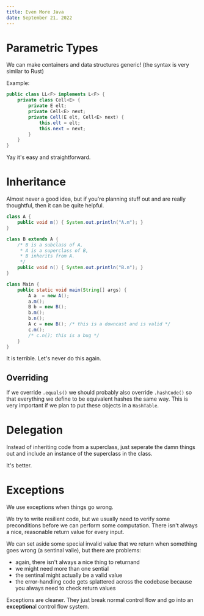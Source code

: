 ```yaml
---
title: Even More Java
date: September 21, 2022
---
```


# Parametric Types

We can make containers and data structures generic! (the syntax is very similar to Rust)

Example:

```Java
public class LL<F> implements L<F> {
    private class Cell<E> {
        private E elt;
        private Cell<E> next;
        private Cell(E elt, Cell<E> next) {
            this.elt = elt;
            this.next = next;
        }
    }
}
```

Yay it's easy and straightforward.

# Inheritance 

Almost never a good idea, but if you're planning stuff out and are really thoughtful, then it can be quite helpful.

```Java
class A {
    public void m() { System.out.println("A.m"); }
}

class B extends A {
    /* B is a subclass of A,
     * A is a superclass of B,
     * B inherits from A.
     */
    public void n() { System.out.println("B.n"); }
}

class Main {
    public static void main(String[] args) {
        A a  = new A();
        a.m();
        B b = new B();
        b.m();
        b.n();
        A c = new B(); /* this is a downcast and is valid */
        c.m();
        /* c.n(); this is a bug */
    }
}
```

It is terrible. Let's never do this again.

## Overriding

If we override `.equals()` we should probably also override `.hashCode()` so that everything we define to be equivalent hashes the same way. This is very important if we plan to put these objects in a `HashTable`.

# Delegation

Instead of inheriting code from a superclass, just seperate the damn things out and include an instance of the superclass in the class.

It's better.

# Exceptions

We use exceptions when things go wrong.

We try to write resilient code, but we usually need to verify some preconditions before we can perform some computation. There isn't always a nice, reasonable return value for every input.

We can set aside some special invalid value that we return when something goes wrong (a sentinal valie), but there are problems:
* again, there isn't always a nice thing to returnand 
* we might need more than one sential
* the sentinal might actually be a valid value
* the error-handling code gets splattered across the codebase because you always need to check return values

Exceptions are cleaner. They just break normal control flow and go into an **exception**al control flow system.
